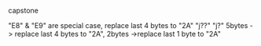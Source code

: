 capstone 

"E8" & "E9" are special case, replace last 4 bytes to "2A"
"j??" "j?" 5bytes -> replace last 4 bytes to "2A", 2bytes ->replace last 1 byte to "2A"